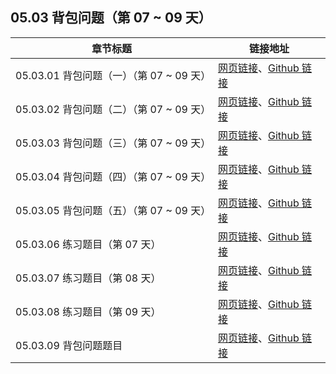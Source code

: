 ## 05.03 背包问题（第 07 ~ 09 天）

| 章节标题                               | 链接地址                                                     |
| -------------------------------------- | ------------------------------------------------------------ |
| 05.03.01 背包问题（一）（第 07 ~ 09 天） | [网页链接](https://datawhalechina.github.io/leetcode-notes/#/ch05/05.03/05.03.01-Knapsack-Problem-01)、[Github 链接](https://github.com/datawhalechina/leetcode-notes/blob/main/docs/ch05/05.03/05.03.01-Knapsack-Problem-01.md) |
| 05.03.02 背包问题（二）（第 07 ~ 09 天） | [网页链接](https://datawhalechina.github.io/leetcode-notes/#/ch05/05.03/05.03.02-Knapsack-Problem-02)、[Github 链接](https://github.com/datawhalechina/leetcode-notes/blob/main/docs/ch05/05.03/05.03.02-Knapsack-Problem-02.md) |
| 05.03.03 背包问题（三）（第 07 ~ 09 天） | [网页链接](https://datawhalechina.github.io/leetcode-notes/#/ch05/05.03/05.03.03-Knapsack-Problem-03)、[Github 链接](https://github.com/datawhalechina/leetcode-notes/blob/main/docs/ch05/05.03/05.03.03-Knapsack-Problem-03.md) |
| 05.03.04 背包问题（四）（第 07 ~ 09 天） | [网页链接](https://datawhalechina.github.io/leetcode-notes/#/ch05/05.03/05.03.04-Knapsack-Problem-04)、[Github 链接](https://github.com/datawhalechina/leetcode-notes/blob/main/docs/ch05/05.03/05.03.04-Knapsack-Problem-04.md) |
| 05.03.05 背包问题（五）（第 07 ~ 09 天） | [网页链接](https://datawhalechina.github.io/leetcode-notes/#/ch05/05.03/05.03.05-Knapsack-Problem-05)、[Github 链接](https://github.com/datawhalechina/leetcode-notes/blob/main/docs/ch05/05.03/05.03.05-Knapsack-Problem-05.md) |
| 05.03.06 练习题目（第 07 天） | [网页链接](https://datawhalechina.github.io/leetcode-notes/#/ch05/05.03/05.03.06-Exercises)、[Github 链接](https://github.com/datawhalechina/leetcode-notes/blob/main/docs/ch05/05.03/05.03.06-Exercises.md) |
| 05.03.07 练习题目（第 08 天） | [网页链接](https://datawhalechina.github.io/leetcode-notes/#/ch05/05.03/05.03.07-Exercises)、[Github 链接](https://github.com/datawhalechina/leetcode-notes/blob/main/docs/ch05/05.03/05.03.07-Exercises.md) |
| 05.03.08 练习题目（第 09 天） | [网页链接](https://datawhalechina.github.io/leetcode-notes/#/ch05/05.03/05.03.08-Exercises)、[Github 链接](https://github.com/datawhalechina/leetcode-notes/blob/main/docs/ch05/05.03/05.03.08-Exercises.md) |
| 05.03.09 背包问题题目 | [网页链接](https://datawhalechina.github.io/leetcode-notes/#/ch05/05.03/05.03.09-Knapsack-Problem-List)、[Github 链接](https://github.com/datawhalechina/leetcode-notes/blob/main/docs/ch05/05.03/05.03.09-Knapsack-Problem-List.md) |
